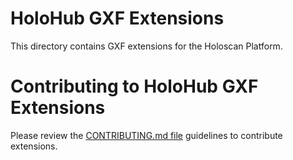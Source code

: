 # HoloHub GXF Extensions

This directory contains GXF extensions for the Holoscan Platform.

# Contributing to HoloHub GXF Extensions

Please review the [CONTRIBUTING.md file](https://github.com/nvidia-holoscan/holohub/blob/main/CONTRIBUTING.md) guidelines to contribute extensions.
